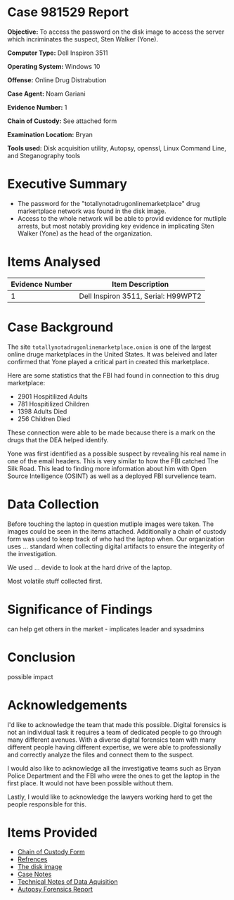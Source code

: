 # Case 981529 Report

**Objective:** To access the password on the disk image to access the server which incriminates the suspect, Sten Walker (Yone).

**Computer Type:** Dell Inspiron 3511

**Operating System:** Windows 10

**Offense:** Online Drug Distrabution 

**Case Agent:** Noam Gariani

**Evidence Number:** 1

**Chain of Custody:** See attached form

**Examination Location:** Bryan

**Tools used:** Disk acquisition utility, Autopsy, openssl, Linux Command Line, and Steganography tools

# Executive Summary

* The password for the "totallynotadrugonlinemarketplace" drug markertplace network was found in the disk image.
* Access to the whole network will be able to provid evidence for mutliple arrests, but most notably providing key evidence in implicating Sten Walker (Yone) as the head of the organization.

# Items Analysed 

| Evidence Number  | Item Description                     |
| -------------    | -------------                        |
| 1                | Dell Inspiron 3511, Serial: H99WPT2  |

# Case Background

The site ```totallynotadrugonlinemarketplace.onion``` is one of the largest online druge marketplaces in the United States. It was beleived and later confirmed that Yone played a critical part in created this marketplace.

Here are some statistics that the FBI had found in connection to this drug marketplace: 

* 2901 Hospitilized Adults
* 781 Hospitilized Children
* 1398 Adults Died
* 256 Children Died

These connection were able to be made because there is a mark on the drugs that the DEA helped identify.

Yone was first identified as a possible suspect by revealing his real name in one of the email headers. This is very similar to how the FBI catched The Silk Road. This lead to finding more information about him with Open Source Intelligence (OSINT) as well as a deployed FBI survelience team.

# Data Collection

Before touching the laptop in question mutliple images were taken. The images could be seen in the items attached. Additionally a chain of custody form was used to keep track of who had the laptop when. Our organization uses ... standard when collecting digital artifacts to ensure the integerity of the investigation.

We used ... devide to look at the hard drive of the laptop.

Most volatile stuff collected first.

# Significance of Findings

can help get others in the market - implicates leader and sysadmins 

# Conclusion

possible impact

# Acknowledgements

I'd like to acknowledge the team that made this possible. Digital forensics is not an individual task it requires a team of dedicated people to go through many different avenues. With a diverse digital forensics team with many different people having different expertise, we were able to professionally and correctly analyze the files and connect them to the suspect.

I would also like to acknowledge all the investigative teams such as Bryan Police Department and the FBI who were the ones to get the laptop in the first place. It would not have been possible without them.

Lastly, I would like to acknowledge the lawyers working hard to get the people responsible for this.

# Items Provided

* [Chain of Custody Form](https://github.com/noamgariani11/Mock-Report/blob/main/chain-of-custody.pdf)
* [Refrences](https://github.com/noamgariani11/Mock-Report/blob/main/references.md)
* [The disk image](https://artifacts.picoctf.net/c/485/disk.flag.img.gz)
* [Case Notes](https://github.com/noamgariani11/Mock-Report/blob/main/CaseNotes.md)
* [Technical Notes of Data Aquisition](https://github.com/noamgariani11/Mock-Report/blob/main/technicalNotes.md)
* [Autopsy Forensics Report](https://github.com/noamgariani11/Mock-Report/tree/main/MockReport%20HTML%20Report%2004-16-2023-11-33-24)






